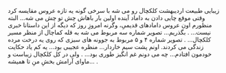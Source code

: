 زیبایی طبیعت اردیبهشت کلکچال رو می شه با سرخی گونه یه تازه عروس مقایسه کرد وقتی موقع چایی دادن به داماد آینده اولین بار باهاش چش تو چش می شه...
البته منظورم اون عروس دامادهای قدیمیِ، وگرنه امروزِ روز که دیگه از این داستانا خبری نیست...
.
بگذریم...
تصویر شماره سه مربوط می شه به قله کماچال از منظر مسیر کلکچال...
.
تصویر شماره ۴ و ۵ مربوط به جوونه های سبزی که روی یه درخت مرده زندگی می کردند. اونم پشت سیم خاردار... منظره عجیبی بود... یه کم یاد حکایت خودمون افتادم... چه می دونم غم انگیز طوری بود...
.
ولی در کل کلکچال زیباست و ماوای آرامش بخشِ منِ تا همیشه...
.
